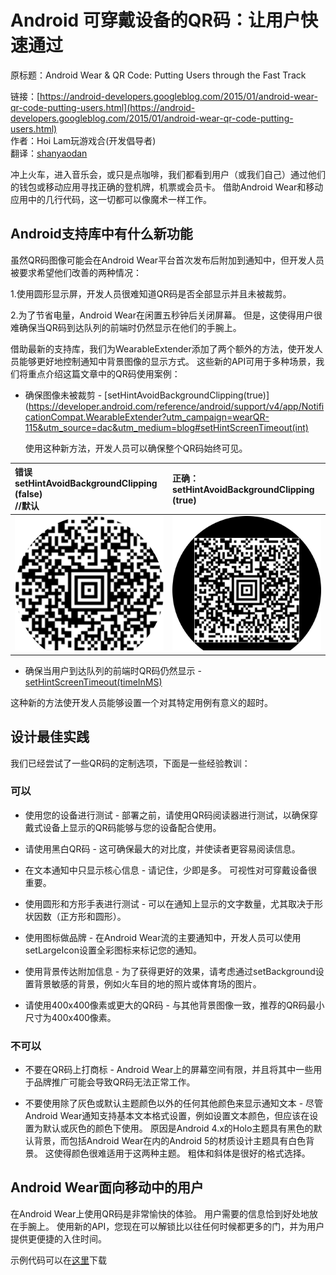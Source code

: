 # Android 可穿戴设备的QR码：让用户快速通过

原标题：Android Wear & QR Code: Putting Users through the Fast Track

链接：[https://android-developers.googleblog.com/2015/01/android-wear-qr-code-putting-users.html](https://android-developers.googleblog.com/2015/01/android-wear-qr-code-putting-users.html)    
作者：Hoi Lam玩游戏合(开发倡导者)  
翻译：[shanyaodan](https://github.com/shanyaodan)

冲上火车，进入音乐会，或只是点咖啡，我们都看到用户（或我们自己）通过他们的钱包或移动应用寻找正确的登机牌，机票或会员卡。 借助Android Wear和移动应用中的几行代码，这一切都可以像魔术一样工作。

## Android支持库中有什么新功能

虽然QR码图像可能会在Android Wear平台首次发布后附加到通知中，但开发人员被要求希望他们改善的两种情况：

  1.使用圆形显示屏，开发人员很难知道QR码是否全部显示并且未被裁剪。

  2.为了节省电量，Android Wear在闲置五秒钟后关闭屏幕。 但是，这使得用户很难确保当QR码到达队列的前端时仍然显示在他们的手腕上。

借助最新的支持库，我们为WearableExtender添加了两个额外的方法，使开发人员能够更好地控制通知中背景图像的显示方式。 这些新的API可用于多种场景，我们将重点介绍这篇文章中的QR码使用案例：
* 确保图像未被裁剪 - [setHintAvoidBackgroundClipping(true)](https://developer.android.com/reference/android/support/v4/app/NotificationCompat.WearableExtender?utm_campaign=wearQR-115&utm_source=dac&utm_medium=blog#setHintScreenTimeout(int)

  使用这种新方法，开发人员可以确保整个QR码始终可见。

 | 错误<br/>setHintAvoidBackgroundClipping (false)<br/>//默认     | 正确：<br/> setHintAvoidBackgroundClipping (true)    |
 | :------------- | :------------- |
 | ![img](../images/2015.1.27.1.png)         | ![img](../images/2015.1.27.2.png)        |

* 确保当用户到达队列的前端时QR码仍然显示 - [setHintScreenTimeout(timeInMS)](https://developer.android.com/reference/android/support/v4/app/NotificationCompat.WearableExtender?utm_campaign=wearQR-115&utm_source=dac&utm_medium=blog#setHintScreenTimeout%28int%29)

这种新的方法使开发人员能够设置一个对其特定用例有意义的超时。

## 设计最佳实践

我们已经尝试了一些QR码的定制选项，下面是一些经验教训：

### 可以

* 使用您的设备进行测试 - 部署之前，请使用QR码阅读器进行测试，以确保穿戴式设备上显示的QR码能够与您的设备配合使用。

* 请使用黑白QR码 - 这可确保最大的对比度，并使读者更容易阅读信息。

* 在文本通知中只显示核心信息 - 请记住，少即是多。 可视性对可穿戴设备很重要。

* 使用圆形和方形手表进行测试 - 可以在通知上显示的文字数量，尤其取决于形状因数（正方形和圆形）。

* 使用图标做品牌 - 在Android Wear流的主要通知中，开发人员可以使用setLargeIcon设置全彩图标来标记您的通知。

* 使用背景传达附加信息 - 为了获得更好的效果，请考虑通过setBackground设置背景敏感的背景，例如火车目的地的照片或体育场的图片。

* 请使用400x400像素或更大的QR码 - 与其他背景图像一致，推荐的QR码最小尺寸为400x400像素。

### 不可以

* 不要在QR码上打商标 - Android Wear上的屏幕空间有限，并且将其中一些用于品牌推广可能会导致QR码无法正常工作。

* 不要使用除了灰色或默认主题颜色以外的任何其他颜色来显示通知文本 - 尽管Android Wear通知支持基本文本格式设置，例如设置文本颜色，但应该在设置为默认或灰色的颜色下使用。 原因是Android 4.x的Holo主题具有黑色的默认背景，而包括Android Wear在内的Android 5的材质设计主题具有白色背景。 这使得颜色很难适用于这两种主题。 粗体和斜体是很好的格式选择。

## Android Wear面向移动中的用户

在Android Wear上使用QR码是非常愉快的体验。 用户需要的信息恰到好处地放在手腕上。 使用新的API，您现在可以解锁比以往任何时候都更多的门，并为用户提供更便捷的入住时间。

示例代码可以在[这里](https://github.com/hoitab/QRCodeOnAndroidWear)下载
